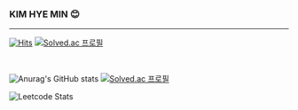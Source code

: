 ### KIM HYE MIN 😊
----------------
<!--
**hyee0715/hyee0715** is a ✨ _special_ ✨ repository because its `README.md` (this file) appears on your GitHub profile.

Here are some ideas to get you started:

- 🔭 I’m currently working on ...
- 🌱 I’m currently learning ...
- 👯 I’m looking to collaborate on ...
- 🤔 I’m looking for help with ...
- 💬 Ask me about ...
- 📫 How to reach me: ...
- 😄 Pronouns: ...
- ⚡ Fun fact: ...
-->


[![Hits](https://hits.seeyoufarm.com/api/count/incr/badge.svg?url=https%3A%2F%2Fgithub.com%2Fhyee0715&count_bg=%23F2DFFF&title_bg=%23D3BDFF&icon=&icon_color=%23E7E7E7&title=hits&edge_flat=false)](https://hits.seeyoufarm.com) [![Solved.ac
프로필](http://mazassumnida.wtf/api/mini/generate_badge?boj=hyee0715)](https://solved.ac/hyee0715)

<br>
  
![Anurag's GitHub stats](https://github-readme-stats.vercel.app/api?username=hyee0715&show_icons=true&theme=dracula)
[![Solved.ac
프로필](http://mazassumnida.wtf/api/v2/generate_badge?boj=hyee0715)](https://solved.ac/hyee0715)

![Leetcode Stats](https://leetcard.jacoblin.cool/hyee0715?theme=unicorn&font=Alegreya)

<!--
###  :muscle:Skills

<p align ="center">

<img src="https://img.shields.io/badge/JAVA-007396?style=flat-square&logo=JAVA&logoColor=white" />
<img src="https://img.shields.io/badge/Spring-6DB33F?style=flat-square&logo=jQuery&logoColor=white" />
<img src="https://img.shields.io/badge/SpringBoot-6DB33F?style=flat-square&logo=SpringBoot&logoColor=white" />
<img src="https://img.shields.io/badge/C++-00599C?style=flat-square&logo=C++&logoColor=white" />
<img src="https://img.shields.io/badge/C-A8B9CC?style=flat-square&logo=C&logoColor=white" />
<img src="https://img.shields.io/badge/Kotlin-7F52FF?style=flat-square&logo=Kotlin&logoColor=white" />
<img src="https://img.shields.io/badge/Android-3DDC84?style=flat-square&logo=Android&logoColor=white" />-->
<!--<img src="https://img.shields.io/badge/OpenCV-5C3EE8?style=flat-square&logo=OpenCV&logoColor=white" />-->
<!--<img src="https://img.shields.io/badge/Flask-000000?style=flat-square&logo=Flask&logoColor=white" />-->
<!--<img src="https://img.shields.io/badge/Django-092E20?style=flat-square&logo=Django&logoColor=white" />-->
<!--<img src="https://img.shields.io/badge/Jupyter-F37626?style=flat-square&logo=Jupyter&logoColor=white" />-->
<!--<img src="https://img.shields.io/badge/jQuery-0769AD?style=flat-square&logo=jQuery&logoColor=white" />-->
<!--
<img src="https://img.shields.io/badge/HTML5-E34F26?style=flat-square&logo=HTML5&logoColor=white" />
<img src="https://img.shields.io/badge/CSS3-1572B6?style=flat-square&logo=CSS3&logoColor=white" />
<!--<img src="https://img.shields.io/badge/JavaScript-F7DF1E?style=flat-square&logo=JavaScript&logoColor=white" />-->
<!--<img src="https://img.shields.io/badge/MySQL-4479A1?style=flat-square&logo=MySQL&logoColor=white" />
<img src="https://img.shields.io/badge/Oracle-4479A1?style=flat-square&logo=Oracle&logoColor=white" />-->
<!--<img src="https://img.shields.io/badge/MongoDB-47A248?style=flat-square&logo=MongoDB&logoColor=white" />-->
<!--<img src="https://img.shields.io/badge/python-3776AB?style=flat-square&logo=python&logoColor=white" />-->

<!--
### :seedling: Studying

<p align ="center">
<!--<img src="https://img.shields.io/badge/Kubernetes-326CE5?style=flat-square&logo=Kubernetes&logoColor=white" />
<img src="https://img.shields.io/badge/AWS-232F3E?style=flat-square&logo=AWS&logoColor=white" />
<img src="https://img.shields.io/badge/Docker-2496ED?style=flat-square&logo=Docker&logoColor=white" />
<img src="https://img.shields.io/badge/React-61DAFB?style=flat-square&logo=React&logoColor=white" />
<img src="https://img.shields.io/badge/Node.js-339933?style=flat-square&logo=Node.js&logoColor=white" />-->
<!--<img src="https://img.shields.io/badge/C++-00599C?style=flat-square&logo=C++&logoColor=white" />
<img src="https://img.shields.io/badge/JAVA-007396?style=flat-square&logo=JAVA&logoColor=white" />
<img src="https://img.shields.io/badge/python-3776AB?style=flat-square&logo=python&logoColor=white" />
<img src="https://img.shields.io/badge/Spring-6DB33F?style=flat-square&logo=jQuery&logoColor=white" />
<img src="https://img.shields.io/badge/SpringBoot-6DB33F?style=flat-square&logo=SpringBoot&logoColor=white" />-->
  <!--
###  :hammer:Tools


<p align ="center">

<img src="https://img.shields.io/badge/IntelliJ%20IDEA-000000?style=flat-square&logo=IntelliJ%20IDEA&logoColor=white" />
<img src="https://img.shields.io/badge/Visual%20Studio-5C2D91?style=flat-square&logo=Visual%20Studio&logoColor=white" />
<img src="https://img.shields.io/badge/Visual%20Studio%20Code-007ACC?style=flat-square&logo=Visual%20Studio%20Code&logoColor=white" />
<img src="https://img.shields.io/badge/Git-F05032?style=flat-square&logo=Git&logoColor=white" />
<img src="https://img.shields.io/badge/GitHub-181717?style=flat-square&logo=GitHub&logoColor=white" />
<img src="https://img.shields.io/badge/Slack-E34F26?style=flat-square&logo=HTML5&logoColor=white" />-->
<!--<img src="https://img.shields.io/badge/Trello-0052CC?style=flat-square&logo=Trello&logoColor=white" />-->
  <!--<img src="https://img.shields.io/badge/Eclipse-339933?style=flat-square&logo=Eclipse&logoColor=white" />-->

  <!--
  ###  :mailbox: Contact

<a href="mailto:hyee0715@gmail.com" target="_blank"><img src="https://img.shields.io/badge/Gmail-EA4335?style=flat-square&logoGmail&logoColor=white" ></a>
-->
